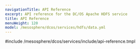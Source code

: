 ```yaml
---
navigationTitle: API Reference
excerpt: API reference for the DC/OS Apache HDFS service
title: API Reference
menuWeight: 120
model: /mesosphere/dcos/services/hdfs/data.yml
---
```


#include /mesosphere/dcos/services/include/api-reference.tmpl

